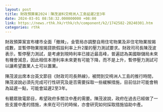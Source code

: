 ```yaml
---
layout: post
title: 財政預算案2024｜陳茂波料交椅洲人工島延遲2至3年
date: 2024-03-01 08:58:32.000000000 +08:00
link: https://news.rthk.hk/rthk/ch/component/k2/1742582-20240301.htm
categories: rthk
---
```


財政預算案宣布樓市全面「撤辣」，金管局亦調整自用住宅物業及非住宅物業按揭成數，並暫停物業按揭貸款假設利率上升2厘的壓力測試要求。財政司司長陳茂波表示，暫停壓力測試，是考慮到現時利率已接近最高峰，普遍認為美國聯儲局未來有機會減息，因此相信本港利率未來更有可能下降，而不是上升，暫停壓力測試可以讓希望置業人士可以置業。

陳茂波出席本台英文節目《財政司司長熱線》，被問到交椅洲人工島的推行時間，陳茂波說必須先完成可行性研究及是否需要採取一些緩解措施，目前估計可能會稍為延遲一點，可能會延遲2至3年。

有聽眾致電節目，希望政府多關注中產的需要。陳茂波說，政府在過去已經做了一些支援中產的措施，未來在可行的時候，亦會研究如何採取措施協助中產。

